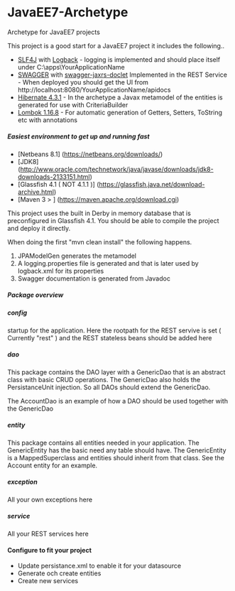 # JavaEE7-Archetype
Archetype for JavaEE7 projects

This project is a good start for a JavaEE7 project it includes the following..

+ [SLF4J](http://www.slf4j.org/) with [Logback](http://logback.qos.ch/) - logging is implemented and should place itself under C:\apps\YourApplicationName
+ [SWAGGER](http://swagger.io/) with [swagger-jaxrs-doclet](https://github.com/ryankennedy/swagger-jaxrs-doclet) Implemented in the REST Service - When deployed you should get the UI from http://localhost:8080/YourApplicationName/apidocs
+ [Hibernate 4.3.1](http://hibernate.org/) - In the archetype a Javax metamodel of the entities is generated for use with CriteriaBuilder
+ [Lombok 1.16.8](https://projectlombok.org/) - For automatic generation of Getters, Setters, ToString etc with annotations

##### Easiest environment to get up and running fast

+ [Netbeans 8.1] (https://netbeans.org/downloads/) 
+ [JDK8] (http://www.oracle.com/technetwork/java/javase/downloads/jdk8-downloads-2133151.html)
+ [Glassfish 4.1 ( NOT 4.1.1 )] (https://glassfish.java.net/download-archive.html)
+ [Maven 3 > ] (https://maven.apache.org/download.cgi)

This project uses the built in Derby in memory database that is preconfigured in Glassfish 4.1.
You should be able to compile the project and deploy it directly.

When doing the first "mvn clean install" the following happens.

1. JPAModelGen generates the metamodel 
2. A logging.properties file is generated and that is later used by logback.xml for its properties
3. Swagger documentation is generated from Javadoc 

##### Package overview

##### config
startup for the application. Here the rootpath for the REST servive is set ( Currently "rest" ) and the REST stateless beans should be added here

##### dao
This package contains the DAO layer with a GenericDao that is an abstract class with basic CRUD operations. 
The GenericDao also holds the PersistanceUnit injection. So all DAOs should extend the GenericDao.

The AccountDao is an example of how a DAO should be used together with the GenericDao

##### entity
This package contains all entities needed in your application. The GenericEntity has the basic need any table should have.
The GenericEntity is a MappedSuperclass and entities should inherit from that class. See the Account entity for an example.

##### exception
All your own exceptions here

##### service
All your REST services here

#### Configure to fit your project
+ Update persistance.xml to enable it for your datasource
+ Generate och create entities
+ Create new services



